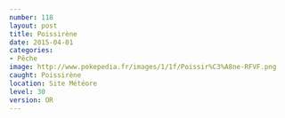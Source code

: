```yaml
---
number: 118
layout: post
title: Poissirène
date: 2015-04-01
categories:
- Pêche
image: http://www.pokepedia.fr/images/1/1f/Poissir%C3%A8ne-RFVF.png
caught: Poissirène
location: Site Météore
level: 30
version: OR
---
```

